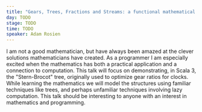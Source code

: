 ```yaml
---
title: "Gears, Trees, Fractions and Streams: a functional mathematical invention"
day: TODO
stage: TODO
time: TODO
speaker: Adam Rosien
---
```


I am not a good mathematician, but have always been amazed at the clever solutions mathematicians have created. As a programmer I am especially excited when the mathematics has both a practical application and a connection to computation. This talk will focus on demonstrating, in Scala 3, the "Stern-Brocot" tree, originally used to optimize gear ratios for clocks. While learning the mathematics we will model the structures using familiar techniques like trees, and perhaps unfamiliar techniques involving lazy computation. This talk should be interesting to anyone with an interest in mathematics and programming. 
    